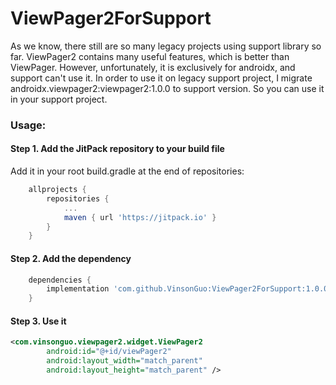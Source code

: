 # ViewPager2ForSupport

As we know, there still are so many legacy projects using support library so far. ViewPager2 contains
many useful features, which is better than ViewPager. However, unfortunately, it is exclusively
for androidx, and support can't use it. In order to use it on legacy support project, I migrate
androidx.viewpager2:viewpager2:1.0.0 to support version. So you can use it in your support project.

### Usage:

#### Step 1. Add the JitPack repository to your build file

Add it in your root build.gradle at the end of repositories:
```groovy
	allprojects {
		repositories {
			...
			maven { url 'https://jitpack.io' }
		}
	}
```

#### Step 2. Add the dependency

```groovy
	dependencies {
        implementation 'com.github.VinsonGuo:ViewPager2ForSupport:1.0.0'
	}
```

#### Step 3. Use it

```xml
<com.vinsonguo.viewpager2.widget.ViewPager2
        android:id="@+id/viewPager2"
        android:layout_width="match_parent"
        android:layout_height="match_parent" />
```